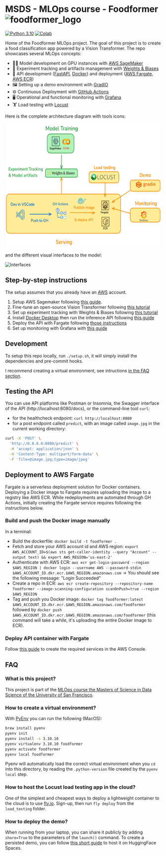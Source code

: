 # MSDS - MLOps course - Foodformer <img src="./images/foodformer_logo.jpeg" alt="foodformer_logo" width="20"/>

[![Python 3.10](https://img.shields.io/badge/python-3.10-blue.svg)](https://www.python.org/downloads/release/python-31011/)
[![Colab](https://colab.research.google.com/assets/colab-badge.svg)](https://colab.research.google.com/github/nkthiebaut/foodformer)

Home of the Foodformer MLOps project. The goal of this project is to create a food classification app powered by a Vision Transformer. The repo showcases several MLOps concepts:

- 👩‍💻 Model development on GPU instances with [AWS SageMaker](https://aws.amazon.com/sagemaker/)
- 🧪 Experiment tracking and artifacts management with [Weights & Biases](https://wandb.ai/site)
- 🚀 API development ([FastAPI](https://fastapi.tiangolo.com/), [Docker](https://www.docker.com/)) and deployment ([AWS Fargate](https://aws.amazon.com/fargate/), [AWS ECR](https://aws.amazon.com/ecr/))
- 🖼️ Setting up a demo environment with [GradIO](https://www.gradio.app/)
- ⚙️ Continuous Deployment with [GitHub Actions](https://github.com/features/actions)
- 🖥️ Operational and functional monitoring with [Grafana](https://grafana.com/)
- 🏋️ Load testing with [Locust](https://locust.io/)

Here is the complete architecture diagram with tools icons:

<img src="./images/architecture_foodformer.png" width="600" height="400" alt="Architecture Diagram">

and the different visual interfaces to the model:

<img src="./images/foodformer_interfaces.png" width="600" height="400" alt="Interfaces">

## Step-by-step instructions

The setup assumes that you already have an [AWS](https://aws.amazon.com/) account.

1. Setup AWS Sagemaker following [this guide](./guides/AWS%20Sagemaker%20setup.pdf).
2. Fine-tune an open-source Vision Transformer following [this tutorial](https://huggingface.co/blog/fine-tune-vit)
3. Set up experiment tracking with Weights \& Biases following [this tutorial](https://docs.wandb.ai/quickstart/)
4. Install [Docker Desktop](https://www.docker.com/) then run the inference API following [this guide](https://www.docker.com/blog/build-machine-learning-apps-with-hugging-faces-docker-spaces/)
5. Deploy the API with Fargate following [those instructions](./guides/fargate/)
6. Set up monitoring with Grafana with [this guide](./guides/grafana/)

## Development

To setup this repo locally, run `./setup.sh`, it will simply install the dependencies and pre-commit hooks.

I recommend creating a virtual environment, see intructions [in the FAQ section](#faq).

## Testing the API

You can use API platforms like Postman or Insomnia, the Swagger interface of the API (http://localhost:8080/docs), or the command-line tool `curl`:

- for the healthcheck endpoint: `curl http://localhost:8080`
- for a post endpoint called `predict`, with an image called `image.jpg` in the current working directory:

```bash
curl -X 'POST' \
  'http://0.0.0.0:8080/predict' \
  -H 'accept: application/json' \
  -H 'Content-Type: multipart/form-data' \
  -F 'file=@image.jpg;type=image/jpeg'
```

## Deployment to AWS Fargate

Fargate is a serverless deployment solution for Docker containers. Deploying a Docker image to Fargate requires uploading the image to a registry like AWS ECR. While redeployments are automated through GH Actions, initially creating the Fargate service requires following the instructions below.

### Build and push the Docker image manually

In a terminal:

- Build the dockerfile: `docker build -t foodformer .`
- Fetch and store your AWS account id and AWS region: `export AWS_ACCOUNT_ID=$(aws sts get-caller-identity --query "Account" --output text) && export AWS_REGION='us-east-2'`
- Authenticate with AWS ECR: `aws ecr get-login-password --region $AWS_REGION | docker login --username AWS --password-stdin $AWS_ACCOUNT_ID.dkr.ecr.$AWS_REGION.amazonaws.com` -> You should see the following message: "Login Succeeded"
- Create a repo in ECR: `aws ecr create-repository --repository-name foodformer --image-scanning-configuration scanOnPush=true --region $AWS_REGION`
- Tag and push you Docker image: `docker tag foodformer:latest $AWS_ACCOUNT_ID.dkr.ecr.$AWS_REGION.amazonaws.com/foodformer` followed by `docker push $AWS_ACCOUNT_ID.dkr.ecr.$AWS_REGION.amazonaws.com/foodformer` (this command will take a while, it's uploading the entire Docker image to ECR).

### Deploy API container with Fargate

Follow [this guide](./guides/fargate/create-cluster-and-task.md) to create the required services in the AWS Console.

## FAQ

### What is this project?

This project is part of the [MLOps course the Masters of Science in Data Science of the University of San Francisco](https://catalog.usfca.edu/preview_course_nopop.php?catoid=38&coid=562876).

### How to create a virtual environment?

With [PyEnv](https://github.com/pyenv/pyenv) you can run the following (MacOS):

```bash
brew install pyenv
pyenv init
pyenv install -s 3.10.10
pyenv virtualenv 3.10.10 foodformer
pyenv activate foodformer
pyenv local foodformer
```

Pyenv will automatically load the correct virtual environment when you `cd` into this directory, by reading the `.python-version` file created by the `pyenv local` step.

### How to host the Locust load testing app in the cloud?

One of the simplest and cheapest ways to deploy a lightweight container to the cloud is to use [fly.io](https://fly.io/). Sign-up, then run `fly deploy` from the `load_testing` folder.

### How to deploy the demo?

When running from your laptop, you can share it publicly by adding `share=True` to the parameters of the `launch()` command. To create a persisted demo, you can follow [this short guide](https://www.gradio.app/guides/sharing-your-app#hosting-on-hf-spaces) to host it on HuggingFace Spaces.
